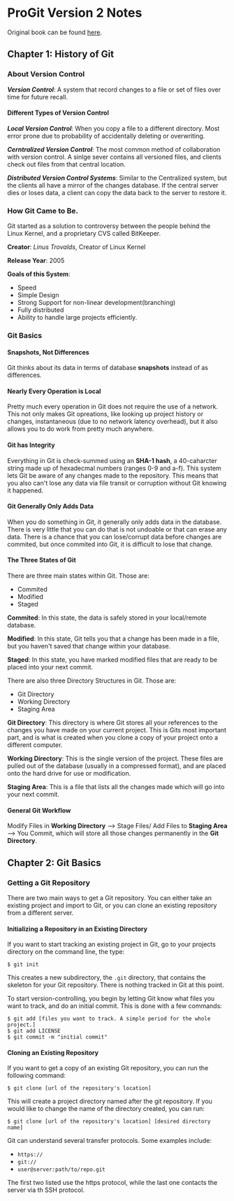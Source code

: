# ProGit Version 2 Notes

Original book can be found [here][1].

##  Chapter 1:  History of Git
### About Version Control

___Version Control___: A system that record changes to a file or set of files over time for future recall.

#### Different Types of Version Control
___Local Version Control___: When you copy a file to a different directory. Most error prone due to probability of accidentally deleting or overwriting. 

___Cerntralized Version Control___: The most common method of collaboration with version control. A sinlge sever contains all versioned files, and clients check out files from that central location. 

___Distributed Version Control Systems___: Similar to the Centralized system, but the clients all have a mirror of the changes database. If the central server dies or loses data, a client can copy the data back to the server to restore it.

### How Git Came to Be.
Git started as a solution to controversy between the people behind the Linux Kernel, and a proprietary CVS called BitKeeper. 

__Creator__: _Linus Trovalds_, Creator of Linux Kernel

__Release Year__: 2005

__Goals of this System__:

* Speed
* Simple Design
* Strong Support for non-linear development(branching)
* Fully distributed
* Ability to handle large projects efficiently.

### Git Basics
#### Snapshots, Not Differences
Git thinks about its data in terms of database __snapshots__ instead of as differences. 

#### Nearly Every Operation is Local
Pretty much every operation in Git does not require the use of a network. This not only makes Git opreations, like looking up project history or changes, instantaneous (due to no network latency overhead), but it also allows you to do work from pretty much anywhere.

#### Git has Integrity
Everything in Git is check-summed using an __SHA-1 hash__, a 40-caharcter string made up of hexadecmal numbers (ranges 0-9 and a-f). This system lets Git be aware of any changes made to the repository. This means that you also can't lose any data via file transit or corruption without Git knowing it happened.

#### Git Generally Only __Adds__ Data
When you do something in Git, it generally only adds data in the database. There is very little that you can do that is not undoable or that can erase any data. There is a chance that you can lose/corrupt data before changes are commited, but once commited into Git, it is difficult to lose that change. 

#### The Three States of Git
There are three main states within Git. Those are:
* Commited 
* Modified
* Staged

__Commited__: In this state, the data is safely stored in your local/remote database.

__Modified__: In this state, Git tells you that a change has been made in a file, but you haven't saved that change within your database.

__Staged__: In this state, you have marked modified files that are ready to be placed into your next commit. 

There are also three Directory Structures in Git. Those are: 
* Git Directory
* Working Directory
* Staging Area

__Git Directory__: This directory is where Git stores all your references to the changes you have made on your current project. This is Gits most important part, and is what is created when you clone a copy of your project onto a different computer.

__Working Directory__: This is the single version of the project. These files are pulled out of the database (usually in a compressed format), and are placed onto the hard drive for use or modification.

__Staging Area__: This is a file that lists all the changes made which will go into your next commit.

#### General Git Workflow 

Modify Files in __Working Directory__ --> Stage Files/ Add Files to __Staging Area__ --> You Commit, which will store all those changes permanently in the __Git Directory__.

## Chapter 2: Git Basics
### Getting a Git Repository
There are two main ways to get a Git repository. You can either take an existing project and import to Git, or you can clone an existing repository from a different server.

#### Initializing a Repository in an Existing Directory
If you want to start tracking an existing project in Git, go to your projects directory on the command line, the type:
```
$ git init
```
This creates a new subdirectory, the ``.git`` directory, that contains the skeleton for your Git repository. There is nothing tracked in Git at this point. 

To start version-controlling, you begin by letting Git know what files you want to track, and do an initial commit. This is done with a few commands:
```
$ git add [files you want to track. A simple period for the whole project.]
$ git add LICENSE
$ git commit -m "initial commit"
``` 

#### Cloning an Existing Repository
If you want to get a copy of an existing Git repository, you can run the following command: 
```
$ git clone [url of the repository's location]
```
This will create a project directory named after the git repository. If you would like to change the name of the directory created, you can run:
```
$ git clone [url of the repository's location] [desired directory name]
```
Git can understand several transfer protocols. Some examples include:
* ``https://``
* ``git://``
* ``user@server:path/to/repo.git``

The first two listed use the https protocol, while the last one contacts the server via th SSH protocol.





[1]:https://github.com/progit/progit2